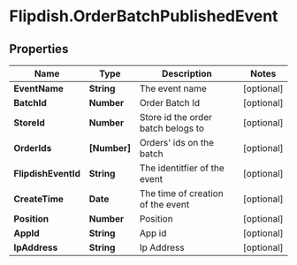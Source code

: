 # Flipdish.OrderBatchPublishedEvent

## Properties
Name | Type | Description | Notes
------------ | ------------- | ------------- | -------------
**EventName** | **String** | The event name | [optional] 
**BatchId** | **Number** | Order Batch Id | [optional] 
**StoreId** | **Number** | Store id the order batch belogs to | [optional] 
**OrderIds** | **[Number]** | Orders' ids on the batch | [optional] 
**FlipdishEventId** | **String** | The identitfier of the event | [optional] 
**CreateTime** | **Date** | The time of creation of the event | [optional] 
**Position** | **Number** | Position | [optional] 
**AppId** | **String** | App id | [optional] 
**IpAddress** | **String** | Ip Address | [optional] 


